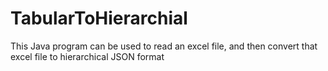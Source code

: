 # TabularToHierarchial
This Java program can be used to read an excel file, and then convert that excel file to hierarchical JSON format
